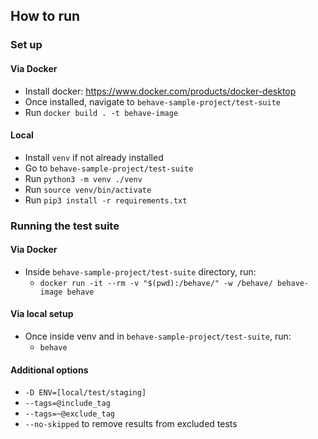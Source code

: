 ## How to run
### Set up
#### Via Docker
 - Install docker: https://www.docker.com/products/docker-desktop
 - Once installed, navigate to `behave-sample-project/test-suite`
 - Run `docker build . -t behave-image`

#### Local
 - Install `venv` if not already installed
 - Go to `behave-sample-project/test-suite`
 - Run `python3 -m venv ./venv`
 - Run `source venv/bin/activate`
 - Run `pip3 install -r requirements.txt`
 
### Running the test suite
#### Via Docker
 - Inside `behave-sample-project/test-suite` directory, run:
    - `docker run -it --rm -v "$(pwd):/behave/" -w /behave/ behave-image behave`
#### Via local setup
 - Once inside venv and in `behave-sample-project/test-suite`, run:
    - `behave`
#### Additional options
- `-D ENV=[local/test/staging]`
- `--tags=@include_tag`
- `--tags=~@exclude_tag`
- `--no-skipped` to remove results from excluded tests